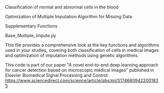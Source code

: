 Classification of normal and abnormal cells in the blood

Optimization of Multiple Imputation Algorithm for Missing Data

Supplementary Functions

Base_Multiple_Impute.py

This file provides a comprehensive look at the key functions and algorithms used in your studies, covering both classification of cells in medical images and optimization of imputation methods using genetic algorithms.

This code is part of our paper "A novel end-to-end deep learning approach for cancer detection based on microscopic medical images" published in Elsevier Biomedical Signal Processing and Control: https://www.sciencedirect.com/science/article/abs/pii/S1746809422001835
